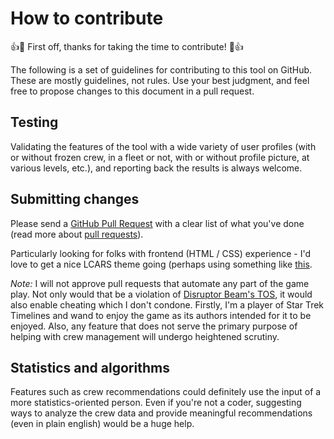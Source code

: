 # How to contribute

:+1::tada: First off, thanks for taking the time to contribute! :tada::+1:

The following is a set of guidelines for contributing to this tool on GitHub. These are mostly guidelines, not rules. Use your best judgment, and feel free to propose changes to this document in a pull request.

## Testing

Validating the features of the tool with a wide variety of user profiles (with or without frozen crew, in a fleet or not, with or without profile picture, at various levels, etc.), and reporting back the results is always welcome.

## Submitting changes

Please send a [GitHub Pull Request](https://github.com/IAmPicard/StarTrekTimelinesSpreadsheet/pull/new/master) with a clear list of what you've done (read more about [pull requests](https://help.github.com/articles/about-pull-requests/)).

Particularly looking for folks with frontend (HTML / CSS) experience - I'd love to get a nice LCARS theme going (perhaps using something like [this](https://github.com/Aricwithana/LCARS-SDK).

*Note:* I will not approve pull requests that automate any part of the game play. Not only would that be a violation of [Disruptor Beam's TOS](https://www.disruptorbeam.com/tos/), it would also enable cheating which I don't condone. Firstly, I'm a player of Star Trek Timelines and wand to enjoy the game as its authors intended for it to be enjoyed. Also, any feature that does not serve the primary purpose of helping with crew management will undergo heightened scrutiny.

## Statistics and algorithms

Features such as crew recommendations could definitely use the input of a more statistics-oriented person. Even if you're not a coder, suggesting ways to analyze the crew data and provide meaningful recommendations (even in plain english) would be a huge help.
